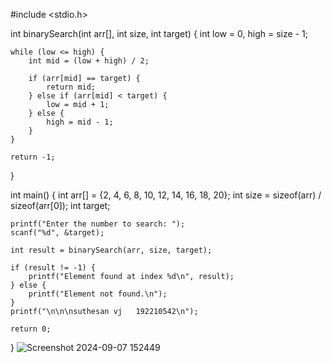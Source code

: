 #include <stdio.h>

int binarySearch(int arr[], int size, int target) {
    int low = 0, high = size - 1;
    
    while (low <= high) {
        int mid = (low + high) / 2;
        
        if (arr[mid] == target) {
            return mid;
        } else if (arr[mid] < target) {
            low = mid + 1;
        } else {
            high = mid - 1;
        }
    }
    
    return -1;
}

int main() {
    int arr[] = {2, 4, 6, 8, 10, 12, 14, 16, 18, 20};
    int size = sizeof(arr) / sizeof(arr[0]);
    int target;
    
    printf("Enter the number to search: ");
    scanf("%d", &target);
    
    int result = binarySearch(arr, size, target);
    
    if (result != -1) {
        printf("Element found at index %d\n", result);
    } else {
        printf("Element not found.\n");
    }
    printf("\n\n\nsuthesan vj   192210542\n");

    return 0;
}
![Screenshot 2024-09-07 152449](https://github.com/user-attachments/assets/acb665be-ba1e-4d33-b81a-7154d0b666fb)
